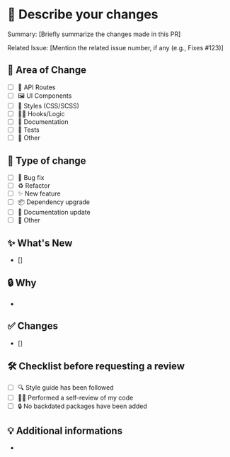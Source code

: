 <!-- 
    Create a pull request template to help contributors understand the changes made in the PR.
 -->

# 💬 Describe your changes

<!-- Please include a summary of the changes and the related issue. If applicable, mention the issue number (e.g., Fixes #123). Please also include relevant motivation and context. -->

Summary: [Briefly summarize the changes made in this PR]

Related Issue: [Mention the related issue number, if any (e.g., Fixes #123)]

## 📂 Area of Change

- [ ] 📱 API Routes
- [ ] 🖼️ UI Components
- [ ] 🎨 Styles (CSS/SCSS)
- [ ] 🧑‍💻 Hooks/Logic
- [ ] 📝 Documentation
- [ ] 🧪 Tests
- [ ] 🔧 Other <!-- please describe -->

## 🧬 Type of change

- [ ] 🐛 Bug fix <!-- if there is a Github issue, add link -->
- [ ] ♻️ Refactor
- [ ] ✨ New feature
- [ ] 📦 Dependency upgrade
- [ ] 📝 Documentation update
- [ ] 🔧 Other <!-- please describe -->

## ✨ What's New

- []

## 🔒 Why

-

## ✅ Changes

- []

## 🛠️ Checklist before requesting a review

- [ ] 🔍 Style guide has been followed
- [ ] 🧑‍💻 Performed a self-review of my code
- [ ] 🔒 No backdated packages have been added

## 💡 Additional informations

-
